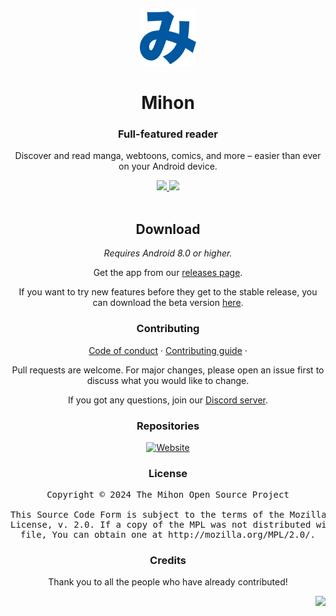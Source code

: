 <p align="center">
	<br>
	<a href="https://mihon.app">
		<img src="./.github/assets/logo.png" width="90"/>
	</a>
</p>

<h1 align="center">Mihon</h1>
<h3 align="center">Full-featured reader</h3>
<p align="center">Discover and read manga, webtoons, comics, and more – easier than ever on your Android device.</p>

<p align="center">
	<a title="Discord server" href="https://discord.gg/mihon">
		<img src="https://img.shields.io/discord/1195734228319617024.svg?label=&labelColor=6A7EC2&color=7389D8&logo=discord&logoColor=FFFFFF">
	</a>
	<a title="GitHub downloads" href="https://github.com/mihonapp/mihon/releases">
		<img src="https://img.shields.io/github/downloads/mihonapp/mihon/total?label=downloads&labelColor=27303D&color=0D1117&logo=github&logoColor=FFFFFF&style=flat">
	</a>
	<br>
	<br>
</p>

<h2 align="center">Download</h2>
<p align="center"><em>Requires Android 8.0 or higher.</em></p>

<p align="center">
	Get the app from our <a href="https://github.com/mihonapp/mihon/releases">releases page</a>.
</p>

<p align="center">
	If you want to try new features before they get to the stable release, you can download the beta version <a href="https://github.com/mihonapp/mihon-preview/releases">here</a>.
</p>

<h3 align="center">Contributing</h3>

<p align="center">
	<a href="./CODE_OF_CONDUCT.md">Code of conduct</a>
	·
	<a href="./CONTRIBUTING.md">Contributing guide</a>
	·
</p>

<p align="center">Pull requests are welcome. For major changes, please open an issue first to discuss what you would like to change.</p>
<p align="center">If you got any questions, join our <a target="_blank" href="https://discord.gg/mihon">Discord server</a>.</p>

<h3 align="center">Repositories</h3>

<div>
	<p align="center">
		<a href="https://github.com/mihonapp/website/">
			<img src="https://github-readme-stats.vercel.app/api/pin/?username=mihonapp&repo=website&bg_color=161B22&text_color=c9d1d9&title_color=818CF8&icon_color=818CF8&border_radius=8&hide_border=true" alt="Website">
		</a>
	</p>
</div>

<h3 align="center">License</h3>

<pre align="center">Copyright © 2024 The Mihon Open Source Project<br><br>This Source Code Form is subject to the terms of the Mozilla Public<br>License, v. 2.0. If a copy of the MPL was not distributed with this<br>file, You can obtain one at http://mozilla.org/MPL/2.0/.</pre>

<h3 align="center">Credits</h3>

<p align="center">Thank you to all the people who have already contributed!</p>
<p align="right">
	<a href="https://github.com/mihonapp/mihon/graphs/contributors">
		<img src="https://contrib.rocks/image?repo=mihonapp/mihon" width="800"/>
	</a>
</p>
